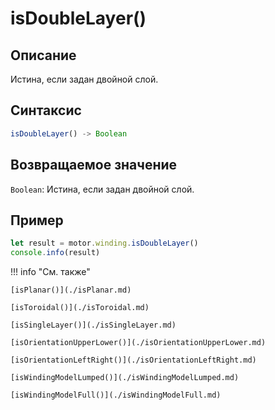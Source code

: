 # isDoubleLayer()

## Описание
Истина, если задан двойной слой.

## Синтаксис
```javascript
isDoubleLayer() -> Boolean
```

## Возвращаемое значение
`Boolean`: Истина, если задан двойной слой.

## Пример
```javascript linenums="1"
let result = motor.winding.isDoubleLayer()
console.info(result)
```

!!! info "См. также"

    [isPlanar()](./isPlanar.md)

    [isToroidal()](./isToroidal.md)

    [isSingleLayer()](./isSingleLayer.md)

    [isOrientationUpperLower()](./isOrientationUpperLower.md)

    [isOrientationLeftRight()](./isOrientationLeftRight.md)

    [isWindingModelLumped()](./isWindingModelLumped.md)

    [isWindingModelFull()](./isWindingModelFull.md)
